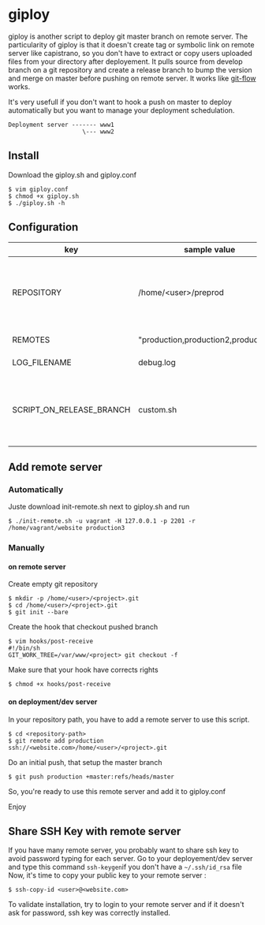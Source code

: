 # giploy

giploy is another script to deploy git master branch on remote server. The particularity of giploy is that it doesn't create tag or symbolic link on remote server like capistrano, so you don't have to extract or copy users uploaded files from your directory after deployement. It pulls source from develop branch on a git repository and create a release branch to bump the version and merge on master before pushing on remote server. It works like [git-flow](http://jeffkreeftmeijer.com/2010/why-arent-you-using-git-flow/) works. 

It's very usefull if you don't want to hook a push on master to deploy automatically but you want to manage your deployment schedulation.

```
Deployment server ------- www1
                     \--- www2
```

## Install 
Download the giploy.sh and giploy.conf
```
$ vim giploy.conf
$ chmod +x giploy.sh
$ ./giploy.sh -h
```

## Configuration
|key|sample value|description|
|---|------------|-----------|
|REPOSITORY|/home/\<user\>/preprod|The absolute path of your deployement git directory on your deployement server|
|REMOTES|"production,production2,production3"|Remote name list|
|LOG_FILENAME|debug.log|The log filename|
|SCRIPT_ON_RELEASE_BRANCH|custom.sh|If you want to run a custom script when giploy is on the release branch|

## Add remote server 

### Automatically
Juste download init-remote.sh next to giploy.sh and run
```
$ ./init-remote.sh -u vagrant -H 127.0.0.1 -p 2201 -r /home/vagrant/website production3
```

### Manually
#### on remote server

Create empty git repository
```
$ mkdir -p /home/<user>/<project>.git
$ cd /home/<user>/<project>.git
$ git init --bare
```

Create the hook that checkout pushed branch
```
$ vim hooks/post-receive
#!/bin/sh 
GIT_WORK_TREE=/var/www/<project> git checkout -f
```

Make sure that your hook have corrects rights
```
$ chmod +x hooks/post-receive
```

#### on deployment/dev server

In your repository path, you have to add a remote server to use this script.
```
$ cd <repository-path>
$ git remote add production ssh://<website.com>/home/<user>/<project>.git
```

Do an initial push, that setup the master branch
```
$ git push production +master:refs/heads/master
```

So, you're ready to use this remote server and add it to giploy.conf

Enjoy

## Share SSH Key with remote server

If you have many remote server, you probably want to share ssh key to avoid password typing for each server.
Go to your deployement/dev server and type this command ```ssh-keygen```if you don't have a ```~/.ssh/id_rsa``` file
Now, it's time to copy your public key to your remote server : 
```
$ ssh-copy-id <user>@<website.com>
```
To validate installation, try to login to your remote server and if it doesn't ask for password, ssh key was correctly installed.
